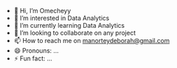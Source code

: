 - 👋 Hi, I’m Omecheyy
- 👀 I’m interested in Data Analytics
- 🌱 I’m currently learning Data Analytics
- 💞️ I’m looking to collaborate on any project
- 📫 How to reach me on manorteydeborah@gmail.com
- 😄 Pronouns: ...
- ⚡ Fun fact: ...

<!---
Omecheyy/Omecheyy is a ✨ special ✨ repository because its `README.md` (this file) appears on your GitHub profile.
You can click the Preview link to take a look at your changes.
--->
